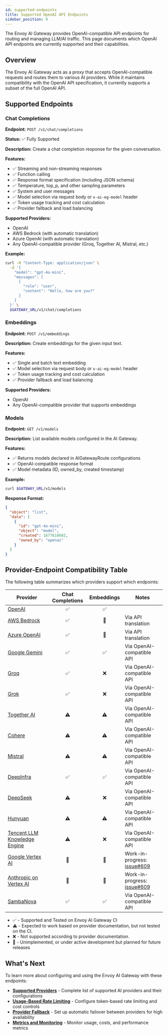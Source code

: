 ```yaml
---
id: supported-endpoints
title: Supported OpenAI API Endpoints
sidebar_position: 9
---
```


The Envoy AI Gateway provides OpenAI-compatible API endpoints for routing and managing LLM/AI traffic. This page documents which OpenAI API endpoints are currently supported and their capabilities.

## Overview

The Envoy AI Gateway acts as a proxy that accepts OpenAI-compatible requests and routes them to various AI providers. While it maintains compatibility with the OpenAI API specification, it currently supports a subset of the full OpenAI API.

## Supported Endpoints

### Chat Completions

**Endpoint:** `POST /v1/chat/completions`

**Status:** ✅ Fully Supported

**Description:** Create a chat completion response for the given conversation.

**Features:**
- ✅ Streaming and non-streaming responses
- ✅ Function calling
- ✅ Response format specification (including JSON schema)
- ✅ Temperature, top_p, and other sampling parameters
- ✅ System and user messages
- ✅ Model selection via request body or `x-ai-eg-model` header
- ✅ Token usage tracking and cost calculation
- ✅ Provider fallback and load balancing

**Supported Providers:**
- OpenAI
- AWS Bedrock (with automatic translation)
- Azure OpenAI (with automatic translation)
- Any OpenAI-compatible provider (Groq, Together AI, Mistral, etc.)

**Example:**
```bash
curl -H "Content-Type: application/json" \
  -d '{
    "model": "gpt-4o-mini",
    "messages": [
      {
        "role": "user",
        "content": "Hello, how are you?"
      }
    ]
  }' \
  $GATEWAY_URL/v1/chat/completions
```

### Embeddings

**Endpoint:** `POST /v1/embeddings`

**Description:** Create embeddings for the given input text.

**Features:**
- ✅ Single and batch text embedding
- ✅ Model selection via request body or `x-ai-eg-model` header
- ✅ Token usage tracking and cost calculation
- ✅ Provider fallback and load balancing

**Supported Providers:**
- OpenAI
- Any OpenAI-compatible provider that supports embeddings

### Models

**Endpoint:** `GET /v1/models`

**Description:** List available models configured in the AI Gateway.

**Features:**
- ✅ Returns models declared in AIGatewayRoute configurations
- ✅ OpenAI-compatible response format
- ✅ Model metadata (ID, owned_by, created timestamp)

**Example:**
```bash
curl $GATEWAY_URL/v1/models
```

**Response Format:**
```json
{
  "object": "list",
  "data": [
    {
      "id": "gpt-4o-mini",
      "object": "model",
      "created": 1677610602,
      "owned_by": "openai"
    }
  ]
}
```

## Provider-Endpoint Compatibility Table

The following table summarizes which providers support which endpoints:

| Provider                                                                                              | Chat Completions | Embeddings | Notes                         |
|-------------------------------------------------------------------------------------------------------|:----------------:|:----------:|-------------------------------|
| [OpenAI](https://platform.openai.com/docs/api-reference)                                              |        ✅         |     ✅      |                               |
| [AWS Bedrock](https://docs.aws.amazon.com/bedrock/latest/APIReference/)                               |        ✅         |     🚧     | Via API translation           |
| [Azure OpenAI](https://learn.microsoft.com/en-us/azure/ai-services/openai/reference)                  |        ✅         |     🚧     | Via API translation           |
| [Google Gemini](https://ai.google.dev/gemini-api/docs/openai)                                         |        ✅         |     ✅      | Via OpenAI-compatible API     |
| [Groq](https://console.groq.com/docs/openai)                                                          |        ✅         |     ❌      | Via OpenAI-compatible API     |
| [Grok](https://docs.x.ai/docs/api-reference)                                                          |        ✅         |     ❌      | Via OpenAI-compatible API     |
| [Together AI](https://docs.together.ai/docs/openai-api-compatibility)                                 |        ⚠️        |     ⚠️     | Via OpenAI-compatible API     |
| [Cohere](https://docs.cohere.com/v2/docs/compatibility-api)                                           |        ⚠️        |     ⚠️     | Via OpenAI-compatible API     |
| [Mistral](https://docs.mistral.ai/api/)                                                               |        ⚠️        |     ⚠️     | Via OpenAI-compatible API     |
| [DeepInfra](https://deepinfra.com/docs/inference)                                                     |        ✅         |     ✅      | Via OpenAI-compatible API     |
| [DeepSeek](https://api-docs.deepseek.com/)                                                            |        ⚠️        |     ❌      | Via OpenAI-compatible API     |
| [Hunyuan](https://cloud.tencent.com/document/product/1729/111007)                                     |        ⚠️        |     ⚠️     | Via OpenAI-compatible API     |
| [Tencent LLM Knowledge Engine](https://www.tencentcloud.com/document/product/1255/70381)              |        ⚠️        |     ❌      | Via OpenAI-compatible API     |
| [Google Vertex AI](https://cloud.google.com/vertex-ai/docs/reference/rest)                            |        🚧        |     🚧     | Work-in-progress: [issue#609] |
| [Anthropic on Vertex AI](https://cloud.google.com/vertex-ai/generative-ai/docs/partner-models/claude) |        🚧        |     🚧     | Work-in-progress: [issue#609] |
| [SambaNova](https://docs.sambanova.ai/sambastudio/latest/open-ai-api.html)                            |        ✅         |     ✅      | Via OpenAI-compatible API     |                                                                                                                                                        |
* ✅ - Supported and Tested on Envoy AI Gateway CI
* ⚠️️ - Expected to work based on provider documentation, but not tested on the CI.
* ❌ - Not supported according to provider documentation.
* 🚧 - Unimplemented, or under active development but planned for future releases

## What's Next

To learn more about configuring and using the Envoy AI Gateway with these endpoints:

- **[Supported Providers](./supported-providers.md)** - Complete list of supported AI providers and their configurations
- **[Usage-Based Rate Limiting](./capabilities/traffic/usage-based-ratelimiting.md)** - Configure token-based rate limiting and cost controls
- **[Provider Fallback](./capabilities/traffic/fallback.md)** - Set up automatic failover between providers for high availability
- **[Metrics and Monitoring](./capabilities/observability/metrics.md)** - Monitor usage, costs, and performance metrics

[issue#609]: https://github.com/envoyproxy/ai-gateway/issues/609
